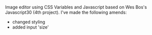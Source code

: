 Image editor using CSS Variables and Javascript based on Wes Bos's Javascript30 (4th project). I've made the following amends:
* changed styling
* added input 'size'
